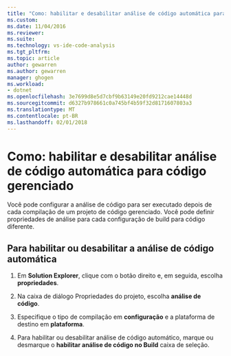 ```yaml
---
title: "Como: habilitar e desabilitar análise de código automática para código gerenciado | Microsoft Docs"
ms.custom: 
ms.date: 11/04/2016
ms.reviewer: 
ms.suite: 
ms.technology: vs-ide-code-analysis
ms.tgt_pltfrm: 
ms.topic: article
author: gewarren
ms.author: gewarren
manager: ghogen
ms.workload:
- dotnet
ms.openlocfilehash: 3e7699d8e5d7cbf9b63149e20fd9212cae14448d
ms.sourcegitcommit: d6327b978661c0a745bf4b59f32d8171607803a3
ms.translationtype: MT
ms.contentlocale: pt-BR
ms.lasthandoff: 02/01/2018
---
```

# <a name="how-to-enable-and-disable-automatic-code-analysis-for-managed-code"></a>Como: habilitar e desabilitar análise de código automática para código gerenciado

Você pode configurar a análise de código para ser executado depois de cada compilação de um projeto de código gerenciado. Você pode definir propriedades de análise para cada configuração de build para código diferente.

## <a name="to-enable-or-disable-automatic-code-analysis"></a>Para habilitar ou desabilitar a análise de código automática

1. Em **Solution Explorer**, clique com o botão direito e, em seguida, escolha **propriedades**.

1. Na caixa de diálogo Propriedades do projeto, escolha **análise de código**.

1. Especifique o tipo de compilação em **configuração** e a plataforma de destino em **plataforma**.

1. Para habilitar ou desabilitar análise de código automático, marque ou desmarque o **habilitar análise de código no Build** caixa de seleção.
